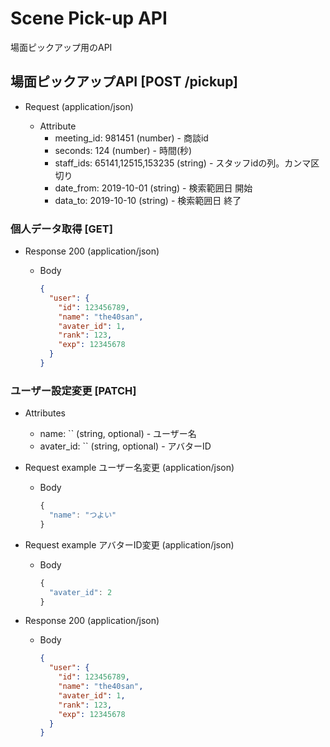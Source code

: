 # Scene Pick-up API
場面ピックアップ用のAPI


## 場面ピックアップAPI [POST /pickup]

+ Request (application/json)

    + Attribute
        + meeting_id: 981451 (number) - 商談id
        + seconds: 124 (number) - 時間(秒)
        + staff_ids: 65141,12515,153235 (string) - スタッフidの列。カンマ区切り
        + date_from: 2019-10-01 (string) - 検索範囲日 開始
        + data_to: 2019-10-10 (string) - 検索範囲日 終了


### 個人データ取得 [GET]

+ Response 200 (application/json)

    + Body

        ```json
        {
          "user": {
            "id": 123456789,
            "name": "the40san",
            "avater_id": 1,
            "rank": 123,
            "exp": 12345678
          }
        }
        ```

### ユーザー設定変更 [PATCH]

+ Attributes

    + name: `` (string, optional) - ユーザー名
    + avater_id: `` (string, optional) - アバターID

+ Request example ユーザー名変更 (application/json)

    + Body

        ```js
        {
          "name": "つよい"
        }
        ```
+ Request example アバターID変更 (application/json)

    + Body

        ```js
        {
          "avater_id": 2
        }
        ```

+ Response 200 (application/json)

    + Body

        ```json
        {
          "user": {
            "id": 123456789,
            "name": "the40san",
            "avater_id": 1,
            "rank": 123,
            "exp": 12345678
          }
        }
        ```
